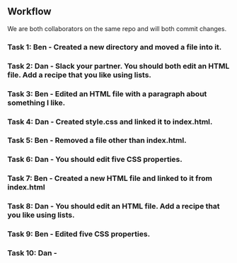 ## Workflow

We are both collaborators on the same repo and will both commit changes.

### Task 1: Ben - Created a new directory and moved a file into it. 

### Task 2: Dan - Slack your partner. You should both edit an HTML file. Add a recipe that you like using lists. 

### Task 3: Ben - Edited an HTML file with a paragraph about something I like. 

### Task 4: Dan - Created style.css and linked it to index.html.

### Task 5: Ben - Removed a file other than index.html.

### Task 6: Dan - You should edit five CSS properties.

### Task 7: Ben - Created a new HTML file and linked to it from index.html

### Task 8: Dan - You should edit an HTML file. Add a recipe that you like using lists. 

### Task 9: Ben - Edited five CSS properties.

### Task 10: Dan - 
